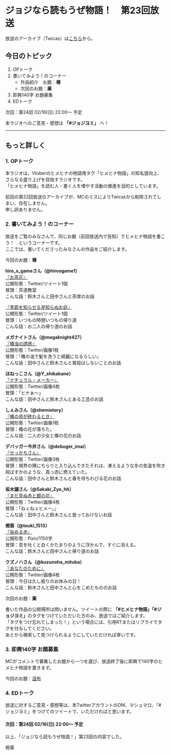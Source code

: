 # ジョジなら読もうぜ物語！　第23回放送

放送のアーカイブ（Twicas）は[こちら](https://twitcasting.tv/hmhnstory_radio/movie/591452318)から。  

## 今日のトピック
1. OPトーク
1. 書いてみよう！のコーナー
    - 作品紹介　お題：<b>椿</b>
    - 次回のお題：<b>薬</b>
1. 即興140字 お題募集
1. EDトーク

次回：第24回 02/16(日) 22:00～ 予定  

本ラジオへのご意見・感想は **「#ジョジヨミ」** へ！

---

## もっと詳しく
### 1. OPトーク

本ラジオは、Vtuberのヒメヒナの物語用タグ「ヒメヒナ物語」の知名度向上、さらなる盛り上げを目指すラジオです。  
「ヒメヒナ物語」を読む人・書く人を増やす活動の推進を目的としています。  

前回の第22回放送のアーカイブが、MCのミスによりTwicasから削除されてしまい、存在しません。  
申し訳ありません。  

### 2. 書いてみよう！のコーナー
放送をご覧のみなさんで、同じお題（前回放送内で告知）でヒメヒナ物語を書こう！　というコーナーです。  
ここでは、書いてくださったみなさんの作品をご紹介します。

今回のお題：<b>椿</b>

**hiro_s_gameさん（@hirosgame1）**  
[『お茶花』](https://twitter.com/hirosgame1/status/1218912403032641538?s=20)  
公開形態：Twitter/ツイート1個  
冒頭：茶道教室  
こんな話：鈴木さんと田中さんと茶席のお話  

[『季節を知らせる見知らぬお庭』](https://twitter.com/hirosgame1/status/1220688375746719744?s=20)  
公開形態：Twitter/ツイート1個  
冒頭：いつもの時間いつもの帰り道  
こんな話：お二人の帰り道のお話  

**メガナイトさん（@megaknight427）**  
[『椿油の誘惑』](https://twitter.com/megaknight427/status/1221065812053676034?s=20)  
公開形態：Twitter/画像1枚  
冒頭：『椿の油で髪を洗うと綺麗になるらしい』  
こんな話：田中さんと鈴木さんと普段はしないことのお話

**ほねっこさん（@Y_shikabane）**  
[『ナチュラル・メーカー』](https://twitter.com/Y_shikabane/status/1221389253680087040?s=20)  
公開形態：Twitter/画像4枚  
冒頭：「ヒナぁ～」  
こんな話：田中さんと鈴木さんとある工芸のお話  

**しぇみさん（@shemistory）**  
[『椿の命が終わるとき』](https://twitter.com/shemistory/status/1222003436167680002?s=20)  
公開形態：Twitter/画像1枚  
冒頭：椿の花が落ちた。  
こんな話：二人の少女と椿の花のお話  

**デバッガー今井さん（@debuger_imai）**  
[『せっかちさん』](https://twitter.com/debuger_imai/status/1223293629231333377?s=20)  
公開形態：Twitter/画像3枚  
冒頭：視界の隅にちらりと入り込んできたそれは、凍えるような冬の気温を吹き飛ばすかのような、真っ赤に燃えていた。  
こんな話：田中さんと鈴木さんと春を待ちわびる花のお話  

**坂木譲さん（@Sakaki_Zyo_hh）**  
[『まだ見ぬ赤と銀の花』](https://twitter.com/Sakaki_Zyo_hh/status/1223450824862355456?s=20)  
公開形態：Twitter/画像4枚  
冒頭：「ねぇねぇヒメー。」  
こんな話：田中さんと鈴木さんと放っておけないお話  

**橙葵（@touki_1513）**  
[『染める赤』](https://twitter.com/touki_1513/status/1223889048432807937?s=20)  
公開形態：Pixiv/1150字  
冒頭：息を吐くと白くかたまりのように浮かんで、すぐに消える。  
こんな話：鈴木さんと田中さんと帰り道のお話  

**クズノハさん（@kuzunoha_mituba）**  
[『あなたのために』](https://twitter.com/kuzunoha_mituba/status/1223918401883475975?s=20)  
公開形態：Twitter/画像4枚  
冒頭：今日は久し振りのお休みの日！  
こんな話：鈴木さんと田中さんと心をこめたもののお話  

次回のお題：<b>薬</b>

書いた作品の公開場所は問いません。ツイートの際に <b>「#ヒメヒナ物語」「#ジョジヨミ」</b>のタグをつけていただいた方のみ、放送ではご紹介します。  
「タグをつけ忘れてしまった！」という場合には、引用RTまたはリプライでタグを付与してください。  
あとから検索して見つけられるようにしていただければ幸いです。  

### 3. 即興140字 お題募集
MCがコメントで募集したお題から一つを選び、放送終了後に即興で140字のヒメヒナ物語を書きます。

今回のお題：[湿布](https://twitter.com/hmhnStory_Radio/status/1223966484566687745?s=20)

### 4. EDトーク

放送に対するご意見・感想等は、本TwitterアカウントのDM、マシュマロ、「#ジョジヨミ」をつけてのツイートで、いただければと思います。

#### 次回：第24回 02/16(日) 22:00～ 予定  

以上、「ジョジなら読もうぜ物語！」第23回の内容でした。

橙葵
